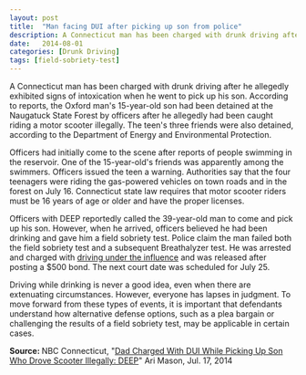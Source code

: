 ```yaml
---
layout: post
title:  "Man facing DUI after picking up son from police"
description: A Connecticut man has been charged with drunk driving after he allegedly exhibited signs of intoxication when he went to pick up his son. According to reports, the Oxford man's 15-year-old son had been detained at the Naugatuck State Forest by officers after he allegedly had been caught riding a motor scooter illegally. The teen's three friends were also detained, according to the Department of Energy and Environmental Protection.
date:   2014-08-01
categories: [Drunk Driving] 
tags: [field-sobriety-test]
---
```



<p>A Connecticut man has been charged with drunk driving after he allegedly exhibited signs of intoxication when he went to pick up his son. According to reports, the Oxford man's 15-year-old son had been detained at the Naugatuck State Forest by officers after he allegedly had been caught riding a motor scooter illegally. The teen's three friends were also detained, according to the Department of Energy and Environmental Protection.</p><p>Officers had initially come to the scene after reports of people swimming in the reservoir. One of the 15-year-old's friends was apparently among the swimmers. Officers issued the teen a warning. Authorities say that the four teenagers were riding the gas-powered vehicles on town roads and in the forest on July 16. Connecticut state law requires that motor scooter riders must be 16 years of age or older and have the proper licenses.</p> <p>Officers with DEEP reportedly called the 39-year-old man to come and pick up his son. However, when he arrived, officers believed he had been drinking and gave him a field sobriety test. Police claim the man failed both the field sobriety test and a subsequent Breathalyzer test. He was arrested and charged with <a href="/DUI-DWI/DUI-DWI.html">driving under the influence</a> and was released after posting a $500 bond. The next court date was scheduled for July 25.</p><p>Driving while drinking is never a good idea, even when there are extenuating circumstances. However, everyone has lapses in judgment. To move forward from these types of events, it is important that defendants understand how alternative defense options, such as a plea bargain or challenging the results of a field sobriety test, may be applicable in certain cases.</p><p> <b>Source:&nbsp;</b>NBC Connecticut, "<a href="http://www.nbcconnecticut.com/news/local/Dad-Charged-With-Drunk-Driving-After-Picking-Up-Son-Who-Drove-Motor-Scooter-Illegally-DEEP-267537321.html" target="_blank">Dad Charged With DUI While Picking Up Son Who Drove Scooter Illegally: DEEP</a>" Ari Mason, Jul. 17, 2014 </p> 